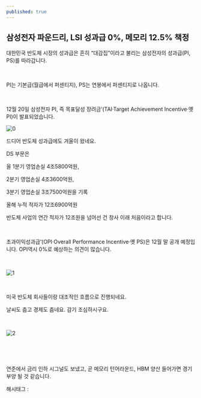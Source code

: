 ```yaml
---
published: true
---
```

## 삼성전자 파운드리, LSI 성과급 0%, 메모리 12.5% 책정

대한민국 반도체 시장의 성과급은 흔히 “대감집”이라고 불리는 삼성전자의 성과급(PI, PS)를 따라갑니다.

​

PI는 기본급(월급에서 퍼센티지), PS는 연봉에서 퍼센티지로 나옵니다.

​

12월 20일 삼성전자 PI, 즉 목표달성 장려금’(TAI·Target Achievement Incentive·옛 PI)이 발표되었습니다.

![0](/asset/img/223298904045/0.png)

드디어 반도체 성과급에도 겨울이 왔네요.

DS 부문은

올 1분기 영업손실 4조5800억원,

2분기 영업손실 4조3600억원,

3분기 영업손실 3조7500억원을 기록

올해 누적 적자가 12조6900억원

반도체 사업의 연간 적자가 12조원을 넘어선 건 창사 이래 처음이라고 합니다.

​

초과이익성과급’(OPI·Overall Performance Incentive·옛 PS)은 12월 말 공개 예정입니다. OPI역시 0%로 예상하는 의견이 많습니다. 

​

![1](/asset/img/223298904045/1.png)

​

미국 반도체 회사들이랑 대조적인 흐름으로 진행되네요.

날씨도 춥고 경제도 춥네요. 감기 조심하시구요.

​

![2](/asset/img/223298904045/2.png)

​

​

연준에서 금리 인하 시그널도 보냈고, 곧 메모리 턴어라운드, HBM 양산 들어가면 경기부양 될 것 같습니다.

 해시태그 : 